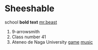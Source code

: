 # Sheeshable
school
**bold text**
	[mr.beast](https://youtu.be/urtFrxDUV6c)
  1. 9-arrowsmith
2. Class number 41
3. Ateneo de Naga University
	[game](https://krunker.io/?game)
		[music](https://youtu.be/Ri2v_1Zu9SE)
